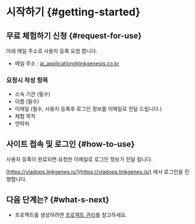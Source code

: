 
# 시작하기 {#getting-started}

## 무료 체험하기 신청 {#request-for-use}

아래 메일 주소로 사용자 등록 요청 합니다.

- 메일 주소 : [ai_application@linkgenesis.co.kr](mailto:ai_application@linkgenesis.co.kr)

### 요청시 작성 항목
- 소속 기관 (필수)
- 이름 (필수)
- 이메일 (필수, 사용자 등록후 로그인 정보를 이메일로 전달 드립니다.)
- 체험 목적
- 연락처

## 사이트 접속 및 로그인 {#how-to-use}

사용자 등록이 완료되면 요청한 이메일로 로그인 정보가 전달 됩니다.

[https://vladops.linkgenes.is/](https://vladops.linkgenes.is/) 에서 로그인을 진행합니다.

## 다음 단계는? {#what-s-next}

- 프로젝트를 생성하려면 [프로젝트 관리](./intro-project)를 참고하세요.
